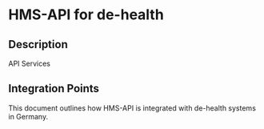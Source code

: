 # HMS-API for de-health

## Description

API Services

## Integration Points

This document outlines how HMS-API is integrated with de-health systems in Germany.
